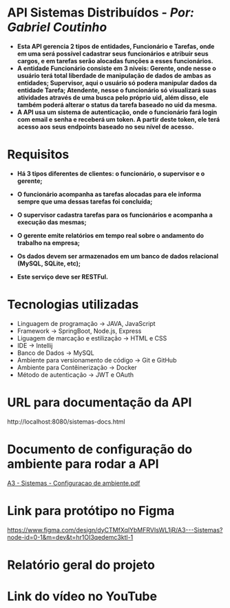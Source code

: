 # API Sistemas Distribuídos - *Por: Gabriel Coutinho*
* **Esta API gerencia 2 tipos de entidades, Funcionário e Tarefas, onde em uma será possível cadastrar seus funcionários e atribuir seus cargos, e em tarefas serão alocadas funções a esses funcionários.**
* **A entidade Funcionário consiste em 3 níveis: Gerente, onde nesse o usuário terá total liberdade de manipulação de dados de ambas as entidades; Supervisor, aqui o usuário só podera manipular dados da entidade Tarefa; Atendente, nesse o funcionário só visualizará suas atividades através de uma busca pelo próprio uid, além disso, ele também poderá alterar o status da tarefa baseado no uid da mesma.**
* **A API usa um sistema de autenticação, onde o funcionário fará login com email e senha e receberá um token. A partir deste token, ele terá acesso aos seus endpoints baseado no seu nível de acesso.**

# Requisitos
* **Há 3 tipos diferentes de clientes: o funcionário, o supervisor e o gerente;**

* **O funcionário acompanha as tarefas alocadas para ele informa sempre que uma dessas tarefas foi concluída;**

* **O supervisor cadastra tarefas para os funcionários e acompanha a execução das mesmas;**

* **O gerente emite relatórios em tempo real sobre o andamento do trabalho na empresa;**

* **Os dados devem ser armazenados em um banco de dados relacional (MySQL, SQLite, etc);**

* **Este serviço deve ser RESTFul.**


# Tecnologias utilizadas
* Linguagem de programação -> JAVA, JavaScript
* Framework -> SpringBoot, Node.js, Express
* Liguagem de marcação e estilização -> HTML e CSS
* IDE -> Intellij
* Banco de Dados -> MySQL
* Ambiente para versionamento de código -> Git e GitHub
* Ambiente para Contêinerização -> Docker
* Método de autenticação -> JWT e OAuth

# URL para documentação da API
http://localhost:8080/sistemas-docs.html

# Documento de configuração do ambiente para rodar a API
[A3 - Sistemas - Configuracao de ambiente.pdf](https://github.com/user-attachments/files/20646952/A3.-.Sistemas.-.Configuracao.de.ambiente.pdf)

# Link para protótipo no Figma
https://www.figma.com/design/dyCTMfXqlYbMFRVIsWL1jR/A3---Sistemas?node-id=0-1&m=dev&t=hr1OI3qedemc3ktl-1

# Relatório geral do projeto


# Link do vídeo no YouTube


